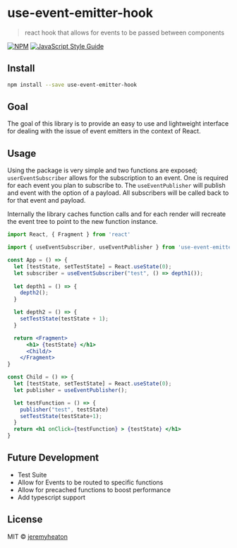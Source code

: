 # use-event-emitter-hook

> react hook that allows for events to be passed between components

[![NPM](https://img.shields.io/npm/v/use-event-listener.svg)](https://www.npmjs.com/package/use-event-listener) [![JavaScript Style Guide](https://img.shields.io/badge/code_style-standard-brightgreen.svg)](https://standardjs.com)

## Install

```bash
npm install --save use-event-emitter-hook
```
## Goal

The goal of this library is to provide an easy to use and lightweight interface for dealing with the issue of event emitters in the context of React.

## Usage

Using the package is very simple and two functions are exposed; `userEventSubscriber` allows for the subscription to an event. One is required for each event you plan to subscribe to. The `useEventPublisher` will publish and event with the option of a payload. All subscribers will be called back to for that event and payload. 

Internally the library caches function calls and for each render will recreate the event tree to point to the new function instance.

```jsx
import React, { Fragment } from 'react'

import { useEventSubscriber, useEventPublisher } from 'use-event-emitter-hook'

const App = () => {
  let [testState, setTestState] = React.useState(0);
  let subscriber = useEventSubscriber("test", () => depth1());
  
  let depth1 = () => {
    depth2();
  }

  let depth2 = () => {
    setTestState(testState + 1);
  }

  return <Fragment>
      <h1> {testState} </h1>
      <Child/>
    </Fragment>
}

const Child = () => {
  let [testState, setTestState] = React.useState(0);
  let publisher = useEventPublisher();

  let testFunction = () => {
    publisher("test", testState)
    setTestState(testState+1);
  }
  return <h1 onClick={testFunction} > {testState} </h1>
}
```

## Future Development

- Test Suite
- Allow for Events to be routed to specific functions
- Allow for precached functions to boost performance
- Add typescript support

## License

MIT © [jeremyheaton](https://github.com/jeremyheaton)
